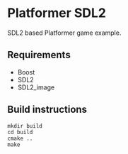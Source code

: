 Platformer SDL2
===============

SDL2 based Platformer game example.

Requirements
------------
* Boost
* SDL2
* SDL2_image


Build instructions
------------------

    mkdir build
    cd build
    cmake ..
    make

